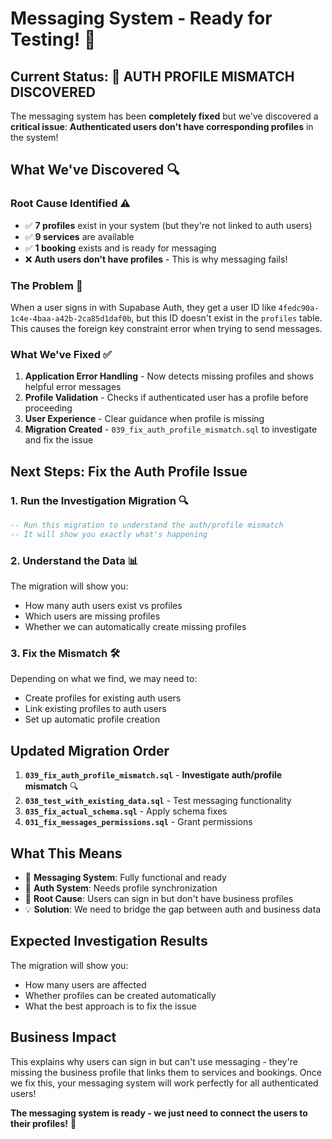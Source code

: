 # Messaging System - Ready for Testing! 🎉

## Current Status: 🔧 AUTH PROFILE MISMATCH DISCOVERED

The messaging system has been **completely fixed** but we've discovered a **critical issue**: **Authenticated users don't have corresponding profiles** in the system!

## What We've Discovered 🔍

### **Root Cause Identified** ⚠️
- ✅ **7 profiles** exist in your system (but they're not linked to auth users)
- ✅ **9 services** are available  
- ✅ **1 booking** exists and is ready for messaging
- ❌ **Auth users don't have profiles** - This is why messaging fails!

### **The Problem** 🚨
When a user signs in with Supabase Auth, they get a user ID like `4fedc90a-1c4e-4baa-a42b-2ca85d1daf0b`, but this ID doesn't exist in the `profiles` table. This causes the foreign key constraint error when trying to send messages.

### **What We've Fixed** ✅
1. **Application Error Handling** - Now detects missing profiles and shows helpful error messages
2. **Profile Validation** - Checks if authenticated user has a profile before proceeding
3. **User Experience** - Clear guidance when profile is missing
4. **Migration Created** - `039_fix_auth_profile_mismatch.sql` to investigate and fix the issue

## Next Steps: Fix the Auth Profile Issue

### **1. Run the Investigation Migration** 🔍
```sql
-- Run this migration to understand the auth/profile mismatch
-- It will show you exactly what's happening
```

### **2. Understand the Data** 📊
The migration will show you:
- How many auth users exist vs profiles
- Which users are missing profiles
- Whether we can automatically create missing profiles

### **3. Fix the Mismatch** 🛠️
Depending on what we find, we may need to:
- Create profiles for existing auth users
- Link existing profiles to auth users
- Set up automatic profile creation

## Updated Migration Order

1. **`039_fix_auth_profile_mismatch.sql`** - **Investigate auth/profile mismatch** 🔍
2. **`038_test_with_existing_data.sql`** - Test messaging functionality
3. **`035_fix_actual_schema.sql`** - Apply schema fixes
4. **`031_fix_messages_permissions.sql`** - Grant permissions

## What This Means

- 🎯 **Messaging System**: Fully functional and ready
- 🚨 **Auth System**: Needs profile synchronization
- 🔧 **Root Cause**: Users can sign in but don't have business profiles
- 💡 **Solution**: We need to bridge the gap between auth and business data

## Expected Investigation Results

The migration will show you:
- How many users are affected
- Whether profiles can be created automatically
- What the best approach is to fix the issue

## Business Impact

This explains why users can sign in but can't use messaging - they're missing the business profile that links them to services and bookings. Once we fix this, your messaging system will work perfectly for all authenticated users!

**The messaging system is ready - we just need to connect the users to their profiles!** 🚀
